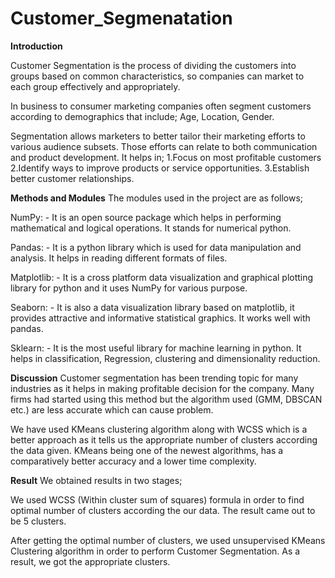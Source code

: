 # Customer_Segmenatation
**Introduction**

Customer Segmentation is the process of dividing the customers into groups based on common characteristics, so companies can market to  each group effectively and appropriately. 

In business to consumer marketing companies often segment customers according to demographics that include; 
Age, Location, Gender.

Segmentation allows marketers to better tailor their marketing efforts to various audience subsets. Those efforts can relate to both communication and product development. It helps in;
1.Focus on most profitable customers
2.Identify ways to improve products or service opportunities.
3.Establish better customer relationships.

**Methods and Modules**
The modules used in the project are as follows;

NumPy: - It is an open source package which helps in performing mathematical and logical operations. It stands for numerical python.

Pandas: - It is a python library which is used for data manipulation and analysis. It helps in reading different  formats of files.

Matplotlib: - It is a cross platform data visualization and graphical plotting library for python and it uses NumPy for various purpose.

Seaborn: - It is also a data visualization library based on matplotlib, it provides attractive and informative statistical graphics. It works well with pandas.

Sklearn: - It is the most useful library for machine learning in python. It helps in classification, Regression, clustering and dimensionality reduction.

**Discussion**
Customer segmentation  has been trending topic for many industries as it helps in making profitable decision for the company. Many firms had started using this method but the algorithm used (GMM, DBSCAN etc.) are less accurate which can cause problem. 

We have used KMeans clustering algorithm along with WCSS which is a better approach as it tells us the appropriate number of clusters according the data given. KMeans being one of the newest algorithms, has a comparatively better accuracy and a lower time complexity.

**Result**
We obtained results in two stages;

We used WCSS (Within cluster sum of squares) formula in order to find optimal number of clusters according the our data. The result came out to be 5 clusters. 

After getting the optimal number of clusters, we used unsupervised KMeans Clustering algorithm in order to perform Customer Segmentation. As a result, we got the appropriate clusters.
